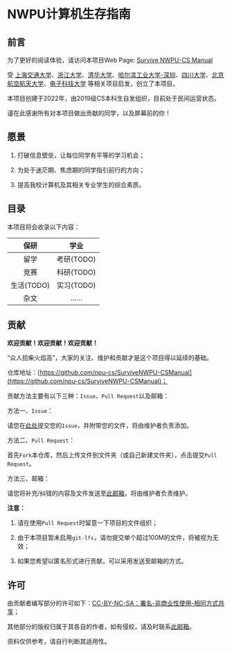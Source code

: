 # NWPU计算机生存指南

## 前言

为了更好的阅读体验，请访问本项目Web Page: [Survive NWPU-CS Manual](https://npu-cs.github.io/SurviveNWPU-CSManual)

受 [上海交通大学](https://github.com/SurviveSJTU/SurviveSJTUManual)、[浙江大学](https://github.com/QSCTech/zju-icicles)、[清华大学](https://github.com/PKUanonym/REKCARC-TSC-UHT)、[哈尔滨工业大学-深圳](https://github.com/hewei2001/HITSZ-OpenCS)、[四川大学](https://github.com/SCU-CS-Runner/SurviveSCUManual)、[北京航空航天大学](https://github.com/TheBloodthirster/BUAA_Course_Sharing)、[电子科技大学](https://github.com/Xovee/uestc-course) 等相关项目启发，创立了本项目。

本项目创建于2022年，由2019级CS本科生自发组织，目前处于民间运营状态。

谨在此感谢所有对本项目做出贡献的同学，以及屏幕前的你！

## 愿景

1. 打破信息壁垒，让每位同学有平等的学习机会；

2. 为处于迷茫期、焦虑期的同学指引前行的方向；
3. 提高我校计算机及其相关专业学生的综合素质。

## 目录

本项目将会收录以下内容：

|    保研    |    学业    |
| :--------: | :--------: |
|    留学    | 考研(TODO) |
|    竞赛    | 科研(TODO) |
| 生活(TODO) | 实习(TODO) |
|    杂文    |     ……     |

## 贡献

**欢迎贡献！欢迎贡献！欢迎贡献！**

“众人拾柴火焰高”，大家的关注、维护和贡献才是这个项目得以延续的基础。

仓库地址：[https://github.com/npu-cs/SurviveNWPU-CSManual](https://github.com/npu-cs/SurviveNWPU-CSManual)；

贡献方法主要有以下三种：`Issue`、`Pull Request`以及邮箱：

方法一、`Issue`：

  请您在[此处](https://github.com/npu-cs/SurviveNWPU-CSManual/issues/new)提交您的`Issue`，并附带您的文件，将由维护者负责添加。

方法二、`Pull Request`：

  首先`Fork`本仓库，然后上传文件到文件夹（或自己新建文件夹），点击提交`Pull Request`。

方法三、邮箱：

  请您将补充/纠错的内容及文件发送至[此邮箱](mailto:1985871043@qq.com)，将由维护者负责维护。

**注意：**

1. 请在使用`Pull Request`时留意一下项目的文件组织；

2. 由于本项目暂未启用`git-lfs`，请勿提交单个超过100M的文件，将被视为无效；

3. 如果您希望以匿名形式进行贡献，可以采用发送至邮箱的方式。

## 许可

由贡献者编写部分的许可如下：[CC-BY-NC-SA：署名-非商业性使用-相同方式共享](https://creativecommons.org/licenses/by-nc-sa/4.0/deed.zh)；

其他部分的版权归属于其各自的作者，如有侵权，请及时联系[此邮箱](mailto:1985871043@qq.com)。

资料仅供参考，请自行判断其适用性。
